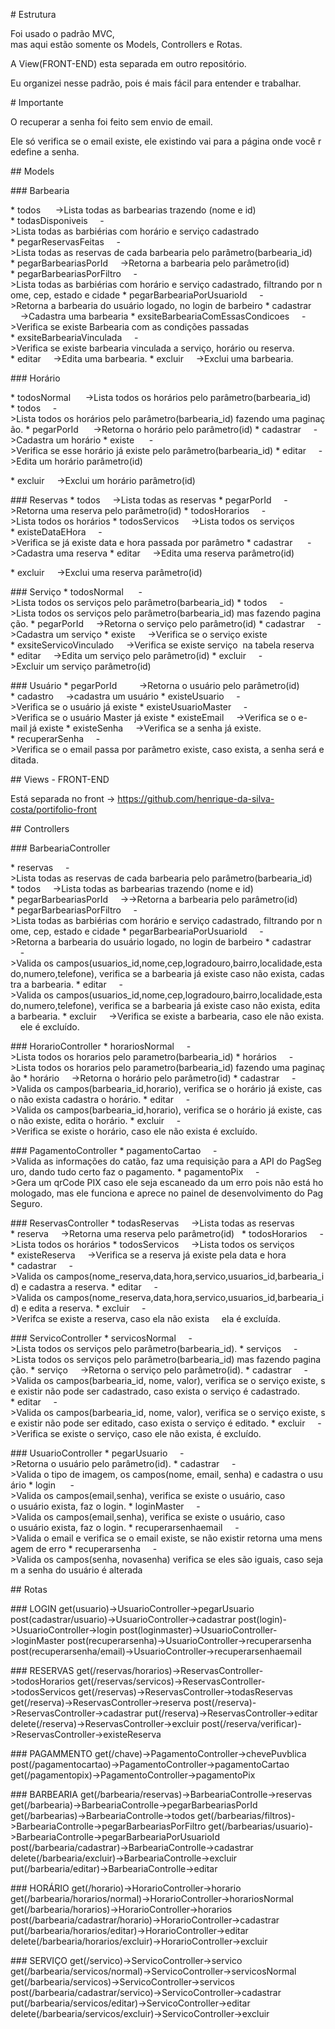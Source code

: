 # Estrutura

Foi usado o padrão MVC, mas aqui estão somente os Models, Controllers e Rotas.

A View(FRONT-END) esta separada em outro repositório.

Eu organizei nesse padrão, pois é mais fácil para entender e trabalhar.

# Importante

O recuperar a senha foi feito sem envio de email.

Ele só verifica se o email existe, ele existindo vai para a página onde você redefine a senha.

## Models

### Barbearia

* todos 
    ->Lista todas as barbearias trazendo (nome e id)
* todasDisponiveis
    ->Lista todas as barbiérias com horário e serviço cadastrado
* pegarReservasFeitas
    ->Lista todas as reservas de cada barbearia pelo parâmetro(barbearia_id)
* pegarBarbeariasPorId
    ->Retorna a barbearia pelo parâmetro(id)
* pegarBarbeariasPorFiltro
    ->Lista todas as barbiérias com horário e serviço cadastrado, filtrando por nome, cep, estado e cidade
* pegarBarbeariaPorUsuarioId
    ->Retorna a barbearia do usuário logado, no login de barbeiro
* cadastrar
    ->Cadastra uma barbearia
* exsiteBarbeariaComEssasCondicoes
    ->Verifica se existe Barbearia com as condições passadas
* exsiteBarbeariaVinculada
    ->Verifica se existe barbearia vinculada a serviço, horário ou reserva.
* editar
    ->Edita uma barbearia.
* excluir
    ->Exclui uma barbearia.

### Horário

* todosNormal 
    ->Lista todos os horários pelo parâmetro(barbearia_id)
* todos
    ->Lista todos os horários pelo parâmetro(barbearia_id) fazendo uma paginação.
* pegarPorId 
    ->Retorna o horário pelo parâmetro(id)
* cadastrar
    ->Cadastra um horário
* existe 
    ->Verifica se esse horário já existe pelo parâmetro(barbearia_id)
* editar
    ->Edita um horário parâmetro(id)

* excluir
    ->Exclui um horário parâmetro(id)


### Reservas
* todos
    ->Lista todas as reservas
* pegarPorId
    ->Retorna uma reserva pelo parâmetro(id)
* todosHorarios
    ->Lista todos os horários
* todosServicos
    ->Lista todos os serviços
* existeDataEHora
    ->Verifica se já existe data e hora passada por parâmetro
* cadastrar 
    ->Cadastra uma reserva
* editar
    ->Edita uma reserva parâmetro(id)

* excluir
    ->Exclui uma reserva parâmetro(id)


### Serviço
* todosNormal 
    ->Lista todos os serviços pelo parâmetro(barbearia_id)
* todos
    ->Lista todos os serviços pelo parâmetro(barbearia_id) mas fazendo paginação.
* pegarPorId
    ->Retorna o serviço pelo parâmetro(id)
* cadastrar
    ->Cadastra um serviço
* existe
    ->Verifica se o serviço existe
* exsiteServicoVinculado
    ->Verifica se existe serviço  na tabela reserva
* editar
    ->Edita um serviço pelo parâmetro(id)
* excluir
    ->Excluir um serviço parâmetro(id)


### Usuário
* pegarPorId    
    ->Retorna o usuário pelo parâmetro(id)
* cadastro
    ->cadastra um usuário
* existeUsuario
    ->Verifica se o usuário já existe
* existeUsuarioMaster
    ->Verifica se o usuário Master já existe
* existeEmail
    ->Verifica se o e-mail já existe
* existeSenha
    ->Verifica se a senha já existe.
* recuperarSenha
    ->Verifica se o email passa por parâmetro existe, caso exista, a senha será editada.

## Views - FRONT-END

Está separada no front -> https://github.com/henrique-da-silva-costa/portifolio-front

## Controllers

### BarbeariaController

* reservas
    ->Lista todas as reservas de cada barbearia pelo parâmetro(barbearia_id)
* todos
    ->Lista todas as barbearias trazendo (nome e id)
* pegarBarbeariasPorId
    ->->Retorna a barbearia pelo parâmetro(id)
* pegarBarbeariasPorFiltro
    ->Lista todas as barbiérias com horário e serviço cadastrado, filtrando por nome, cep, estado e cidade
* pegarBarbeariaPorUsuarioId
    ->Retorna a barbearia do usuário logado, no login de barbeiro
* cadastrar
    ->Valida os campos(usuarios_id,nome,cep,logradouro,bairro,localidade,estado,numero,telefone), verifica se a barbearia já existe caso não exista, cadastra a barbearia.
* editar
    ->Valida os campos(usuarios_id,nome,cep,logradouro,bairro,localidade,estado,numero,telefone), verifica se a barbearia já existe caso não exista, edita a barbearia.
* excluir
    ->Verifica se existe a barbearia, caso ele não exista.
    ele é excluído.

### HorarioController
* horariosNormal
    ->Lista todos os horarios pelo parametro(barbearia_id)
* horários
    ->Lista todos os horarios pelo parametro(barbearia_id) fazendo uma paginação
* horário
    ->Retorna o horário pelo parâmetro(id)
* cadastrar
    ->Valida os campos(barbearia_id,horario), verifica se o horário já existe, caso não exista cadastra o horário.
* editar
    ->Valida os campos(barbearia_id,horario), verifica se o horário já existe, caso não existe, edita o horário.
* excluir
    ->Verifica se existe o horário, caso ele não exista é excluído.

### PagamentoController
* pagamentoCartao
    ->Valida as informações do catão, faz uma requisição para a API do PagSeguro, dando tudo certo faz o pagamento.
* pagamentoPix
    ->Gera um qrCode PIX caso ele seja escaneado da um erro pois não está homologado, mas ele funciona e aprece no painel de desenvolvimento do PagSeguro.  

### ReservasController
* todasReservas
    ->Lista todas as reservas
* reserva
    ->Retorna uma reserva pelo parâmetro(id)  
* todosHorarios
    ->Lista todos os horários
* todosServicos
    ->Lista todos os serviços
* existeReserva
    ->Verifica se a reserva já existe pela data e hora
* cadastrar
    ->Valida os campos(nome_reserva,data,hora,servico,usuarios_id,barbearia_id) e cadastra a reserva.
* editar
    ->Valida os campos(nome_reserva,data,hora,servico,usuarios_id,barbearia_id) e edita a reserva.
* excluir
    ->Verifca se existe a reserva, caso ela não exista
    ela é excluída.

### ServicoController
* servicosNormal
    ->Lista todos os serviços pelo parâmetro(barbearia_id).
* serviços
    ->Lista todos os serviços pelo parâmetro(barbearia_id) mas fazendo paginação.
* serviço
    ->Retorna o serviço pelo parâmetro(id).
* cadastrar
    ->Valida os campos(barbearia_id, nome, valor), verifica se o serviço existe, se existir não pode ser cadastrado, caso exista o serviço é cadastrado.
* editar
    ->Valida os campos(barbearia_id, nome, valor), verifica se o serviço existe, se existir não pode ser editado, caso exista o serviço é editado.
* excluir
    ->Verifica se existe o serviço, caso ele não exista, é excluído.

### UsuarioController
* pegarUsuario
    ->Retorna o usuário pelo parâmetro(id).
* cadastrar
    ->Valida o tipo de imagem, os campos(nome, email, senha) e cadastra o usuário
* login 
    ->Valida os campos(email,senha), verifica se existe o usuário, caso o usuário exista, faz o login.
* loginMaster
    ->Valida os campos(email,senha), verifica se existe o usuário, caso o usuário exista, faz o login.
* recuperarsenhaemail
    ->Valida o email e verifica se o email existe, se não existir retorna uma mensagem de erro
* recuperarsenha
    ->Valida os campos(senha, novasenha) verifica se eles são iguais, caso sejam a senha do usuário é alterada

## Rotas

### LOGIN
get(usuario)->UsuarioController->pegarUsuario
post(cadastrar/usuario)->UsuarioController->cadastrar
post(login)->UsuarioController->login
post(loginmaster)->UsuarioController->loginMaster
post(recuperarsenha)->UsuarioController->recuperarsenha
post(recuperarsenha/email)->UsuarioController->recuperarsenhaemail

### RESERVAS
get(/reservas/horarios)->ReservasController->todosHorarios
get(/reservas/servicos)->ReservasController->todosServicos
get(/reservas)->ReservasController->todasReservas
get(/reserva)->ReservasController->reserva
post(/reserva)->ReservasController->cadastrar
put(/reserva)->ReservasController->editar
delete(/reserva)->ReservasController->excluir
post(/reserva/verificar)->ReservasController->existeReserva

### PAGAMMENTO
get(/chave)->PagamentoController->chevePuvblica
post(/pagamentocartao)->PagamentoController->pagamentoCartao
get(/pagamentopix)->PagamentoController->pagamentoPix

### BARBEARIA
get(/barbearia/reservas)->BarbeariaControlle->reservas
get(/barbearia)->BarbeariaControlle->pegarBarbeariasPorId
get(/barbearias)->BarbeariaControlle->todos
get(/barbearias/filtros)->BarbeariaControlle->pegarBarbeariasPorFiltro
get(/barbearias/usuario)->BarbeariaControlle->pegarBarbeariaPorUsuarioId
post(/barbearia/cadastrar)->BarbeariaControlle->cadastrar
delete(/barbearia/excluir)->BarbeariaControlle->excluir
put(/barbearia/editar)->BarbeariaControlle->editar

### HORÁRIO
get(/horario)->HorarioController->horario
get(/barbearia/horarios/normal)->HorarioController->horariosNormal
get(/barbearia/horarios)->HorarioController->horarios
post(/barbearia/cadastrar/horario)->HorarioController->cadastrar
put(/barbearia/horarios/editar)->HorarioController->editar
delete(/barbearia/horarios/excluir)->HorarioController->excluir

### SERVIÇO
get(/servico)->ServicoController->servico
get(/barbearia/servicos/normal)->ServicoController->servicosNormal
get(/barbearia/servicos)->ServicoController->servicos
post(/barbearia/cadastrar/servico)->ServicoController->cadastrar
put(/barbearia/servicos/editar)->ServicoController->editar
delete(/barbearia/servicos/excluir)->ServicoController->excluir

